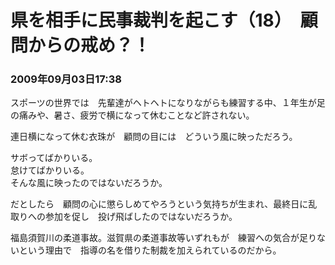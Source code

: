 # 県を相手に民事裁判を起こす（18）　顧問からの戒め？！
### 2009年09月03日17:38

スポーツの世界では　先輩達がヘトヘトになりながらも練習する中、１年生が足の痛みや、暑さ、疲労で横になって休むことなど許されない。

連日横になって休む衣珠が　顧問の目には　どういう風に映っただろう。

サボってばかりいる。  
怠けてばかりいる。  
そんな風に映ったのではないだろうか。

だとしたら　顧問の心に懲らしめてやろうという気持ちが生まれ、最終日に乱取りへの参加を促し　投げ飛ばしたのではないだろうか。

福島須賀川の柔道事故。滋賀県の柔道事故等いずれもが　練習への気合が足りないという理由で　指導の名を借りた制裁を加えられているのだから。